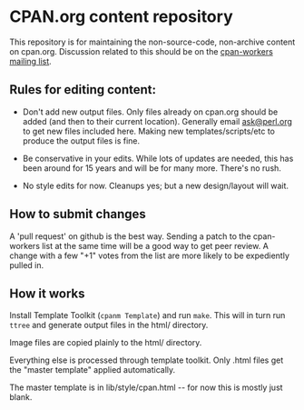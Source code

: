 # CPAN.org content repository

This repository is for maintaining the non-source-code, non-archive
content on cpan.org.  Discussion related to this should be on the
[cpan-workers mailing list][cpan-workers].

[cpan-workers]: http://lists.perl.org/list/cpan-workers.html

## Rules for editing content:

* Don't add new output files. Only files already on cpan.org should be
added (and then to their current location). Generally email
ask@perl.org to get new files included here. Making new
templates/scripts/etc to produce the output files is fine.

* Be conservative in your edits.  While lots of updates are needed,
this has been around for 15 years and will be for many more. There's
no rush.

* No style edits for now. Cleanups yes; but a new design/layout will
wait.

## How to submit changes

A 'pull request' on github is the best way. Sending a patch to the
cpan-workers list at the same time will be a good way to get peer
review. A change with a few "+1" votes from the list are more likely
to be expediently pulled in.

## How it works

Install Template Toolkit (`cpanm Template`) and run `make`. This will
in turn run `ttree` and generate output files in the html/ directory.

Image files are copied plainly to the html/ directory.

Everything else is processed through template toolkit. Only .html
files get the "master template" applied automatically.

The master template is in lib/style/cpan.html -- for now this is
mostly just blank.


